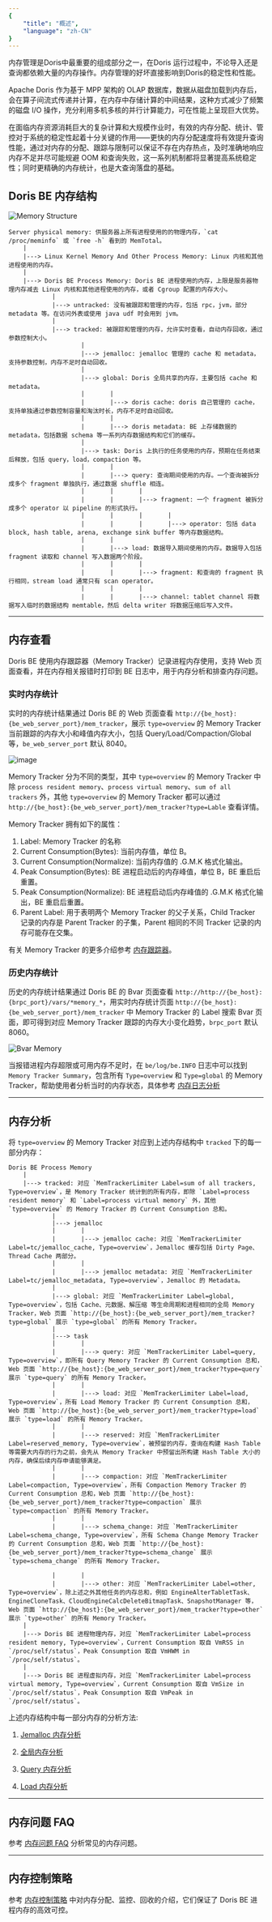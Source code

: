 ```yaml
---
{
    "title": "概述",
    "language": "zh-CN"
}
---
```


<!--
Licensed to the Apache Software Foundation (ASF) under one
or more contributor license agreements.  See the NOTICE file
distributed with this work for additional information
regarding copyright ownership.  The ASF licenses this file
to you under the Apache License, Version 2.0 (the
"License"); you may not use this file except in compliance
with the License.  You may obtain a copy of the License at

  http://www.apache.org/licenses/LICENSE-2.0

Unless required by applicable law or agreed to in writing,
software distributed under the License is distributed on an
"AS IS" BASIS, WITHOUT WARRANTIES OR CONDITIONS OF ANY
KIND, either express or implied.  See the License for the
specific language governing permissions and limitations
under the License.
-->

内存管理是Doris中最重要的组成部分之一，在Doris 运行过程中，不论导入还是查询都依赖大量的内存操作。内存管理的好坏直接影响到Doris的稳定性和性能。

Apache Doris 作为基于 MPP 架构的 OLAP 数据库，数据从磁盘加载到内存后，会在算子间流式传递并计算，在内存中存储计算的中间结果，这种方式减少了频繁的磁盘 I/O 操作，充分利用多机多核的并行计算能力，可在性能上呈现巨大优势。

在面临内存资源消耗巨大的复杂计算和大规模作业时，有效的内存分配、统计、管控对于系统的稳定性起着十分关键的作用——更快的内存分配速度将有效提升查询性能，通过对内存的分配、跟踪与限制可以保证不存在内存热点，及时准确地响应内存不足并尽可能规避 OOM 和查询失败，这一系列机制都将显著提高系统稳定性；同时更精确的内存统计，也是大查询落盘的基础。

## Doris BE 内存结构

![Memory Structure](/images/memory-structure.png)

```
Server physical memory: 供服务器上所有进程使用的的物理内存，`cat /proc/meminfo` 或 `free -h` 看到的 MemTotal。
    |
    |---> Linux Kernel Memory And Other Process Memory: Linux 内核和其他进程使用的内存。
    |
    |---> Doris BE Process Memory: Doris BE 进程使用的内存，上限是服务器物理内存减去 Linux 内核和其他进程使用的内存，或者 Cgroup 配置的内存大小。
            |
            |---> untracked: 没有被跟踪和管理的内存，包括 rpc，jvm，部分 metadata 等。在访问外表或使用 java udf 时会用到 jvm。
            |
            |---> tracked: 被跟踪和管理的内存，允许实时查看，自动内存回收，通过参数控制大小。
                    |
                    |---> jemalloc: jemalloc 管理的 cache 和 metadata，支持参数控制，内存不足时自动回收。
                    |
                    |---> global: Doris 全局共享的内存，主要包括 cache 和 metadata。
                    |       |
                    |       |---> doris cache: doris 自己管理的 cache，支持单独通过参数控制容量和淘汰时长，内存不足时自动回收。
                    |       |
                    |       |---> doris metadata: BE 上存储数据的 metadata，包括数据 schema 等一系列内存数据结构和它们的缓存。
                    |
                    |---> task: Doris 上执行的任务使用的内存，预期在任务结束后释放，包括 query，load，compaction 等。
                    |       |
                    |       |---> query: 查询期间使用的内存。一个查询被拆分成多个 fragment 单独执行，通过数据 shuffle 相连。
                    |       |       |
                    |       |       |---> fragment: 一个 fragment 被拆分成多个 operator 以 pipeline 的形式执行。
                    |       |       |       |
                    |       |       |       |---> operator: 包括 data block, hash table, arena, exchange sink buffer 等内存数据结构。
                    |       |
                    |       |---> load: 数据导入期间使用的内存。数据导入包括 fragment 读取和 channel 写入数据两个阶段。
                    |       |       |
                    |       |       |---> fragment: 和查询的 fragment 执行相同，stream load 通常只有 scan operator。
                    |       |       |
                    |       |       |---> channel: tablet channel 将数据写入临时的数据结构 memtable，然后 delta writer 将数据压缩后写入文件。
```

---

## 内存查看

Doris BE 使用内存跟踪器（Memory Tracker）记录进程内存使用，支持 Web 页面查看，并在内存相关报错时打印到 BE 日志中，用于内存分析和排查内存问题。

### 实时内存统计

实时的内存统计结果通过 Doris BE 的 Web 页面查看 `http://{be_host}:{be_web_server_port}/mem_tracker`，展示 `type=overview` 的 Memory Tracker 当前跟踪的内存大小和峰值内存大小，包括 Query/Load/Compaction/Global 等，`be_web_server_port` 默认 8040。

![image](https://github.com/apache/doris/assets/13197424/f989f4d2-4cc5-4a8e-880e-93ae6073d17d)

Memory Tracker 分为不同的类型，其中 `type=overview` 的 Memory Tracker 中除 `process resident memory`、`process virtual memory`、`sum of all trackers` 外，其他 `type=overview` 的 Memory Tracker 都可以通过 `http://{be_host}:{be_web_server_port}/mem_tracker?type=Lable` 查看详情。

Memory Tracker 拥有如下的属性：

1. Label: Memory Tracker 的名称
2. Current Consumption(Bytes): 当前内存值，单位 B。
3. Current Consumption(Normalize): 当前内存值的 .G.M.K 格式化输出。
4. Peak Consumption(Bytes): BE 进程启动后的内存峰值，单位 B，BE 重启后重置。
5. Peak Consumption(Normalize): BE 进程启动后内存峰值的 .G.M.K 格式化输出，BE 重启后重置。
6. Parent Label: 用于表明两个 Memory Tracker 的父子关系，Child Tracker 记录的内存是 Parent Tracker 的子集，Parent 相同的不同 Tracker 记录的内存可能存在交集。

有关 Memory Tracker 的更多介绍参考 [内存跟踪器](./memory-feature/memory-tracker.md)。

### 历史内存统计

历史的内存统计结果通过 Doris BE 的 Bvar 页面查看 `http://http://{be_host}:{brpc_port}/vars/*memory_*`，用实时内存统计页面 `http://{be_host}:{be_web_server_port}/mem_tracker` 中 Memory Tracker 的 Label 搜索 Bvar 页面，即可得到对应 Memory Tracker 跟踪的内存大小变化趋势，`brpc_port` 默认 8060。

![Bvar Memory](/images/bvar-memory.png)

当报错进程内存超限或可用内存不足时，在 `be/log/be.INFO` 日志中可以找到 `Memory Tracker Summary`，包含所有 `Type=overview` 和 `Type=global` 的 Memory Tracker，帮助使用者分析当时的内存状态，具体参考 [内存日志分析](./memory-analysis/memory-log-analysis.md)

---

## 内存分析

将 `type=overview` 的 Memory Tracker 对应到上述内存结构中 `tracked` 下的每一部分内存：

```
Doris BE Process Memory
    |
    |---> tracked: 对应 `MemTrackerLimiter Label=sum of all trackers, Type=overview`，是 Memory Tracker 统计到的所有内存，即除 `Label=process resident memory` 和 `Label=process virtual memory` 外，其他 `type=overview` 的 Memory Tracker 的 Current Consumption 总和。
            |
            |---> jemalloc
            |       |
            |       |---> jemalloc cache: 对应 `MemTrackerLimiter Label=tc/jemalloc_cache, Type=overview`，Jemalloc 缓存包括 Dirty Page、Thread Cache 两部分。
            |       |
            |       |---> jemalloc metadata: 对应 `MemTrackerLimiter Label=tc/jemalloc_metadata, Type=overview`，Jemalloc 的 Metadata。
            |
            |---> global: 对应 `MemTrackerLimiter Label=global, Type=overview`，包括 Cache、元数据、解压缩 等生命周期和进程相同的全局 Memory Tracker，Web 页面 `http://{be_host}:{be_web_server_port}/mem_tracker?type=global` 展示 `type=global` 的所有 Memory Tracker。
            |
            |---> task
            |       |
            |       |---> query: 对应 `MemTrackerLimiter Label=query, Type=overview`，即所有 Query Memory Tracker 的 Current Consumption 总和，Web 页面 `http://{be_host}:{be_web_server_port}/mem_tracker?type=query` 展示 `type=query` 的所有 Memory Tracker。
            |       |
            |       |---> load: 对应 `MemTrackerLimiter Label=load, Type=overview`，所有 Load Memory Tracker 的 Current Consumption 总和，Web 页面 `http://{be_host}:{be_web_server_port}/mem_tracker?type=load` 展示 `type=load` 的所有 Memory Tracker。
            |       |
            |       |---> reserved: 对应 `MemTrackerLimiter Label=reserved_memory, Type=overview`，被预留的内存，查询在构建 Hash Table 等需要大内存的行为之前，会先从 Memory Tracker 中预留出所构建 Hash Table 大小的内存，确保后续内存申请能够满足。
            |       |
            |       |---> compaction: 对应 `MemTrackerLimiter Label=compaction, Type=overview`，所有 Compaction Memory Tracker 的 Current Consumption 总和，Web 页面 `http://{be_host}:{be_web_server_port}/mem_tracker?type=compaction` 展示 `type=compaction` 的所有 Memory Tracker。
            |       |
            |       |---> schema_change: 对应 `MemTrackerLimiter Label=schema_change, Type=overview`，所有 Schema Change Memory Tracker 的 Current Consumption 总和，Web 页面 `http://{be_host}:{be_web_server_port}/mem_tracker?type=schema_change` 展示 `type=schema_change` 的所有 Memory Tracker。

            |       |
            |       |---> other: 对应 `MemTrackerLimiter Label=other, Type=overview`，除上述之外其他任务的内存总和，例如 EngineAlterTabletTask、EngineCloneTask、CloudEngineCalcDeleteBitmapTask、SnapshotManager 等，Web 页面 `http://{be_host}:{be_web_server_port}/mem_tracker?type=other` 展示 `type=other` 的所有 Memory Tracker。
    |
    |---> Doris BE 进程物理内存，对应 `MemTrackerLimiter Label=process resident memory, Type=overview`，Current Consumption 取自 VmRSS in `/proc/self/status`，Peak Consumption 取自 VmHWM in `/proc/self/status`。
    |
    |---> Doris BE 进程虚拟内存，对应 `MemTrackerLimiter Label=process virtual memory, Type=overview`，Current Consumption 取自 VmSize in `/proc/self/status`，Peak Consumption 取自 VmPeak in `/proc/self/status`。
```

上述内存结构中每一部分内存的分析方法:

1. [Jemalloc 内存分析](./memory-analysis/jemalloc-memory-analysis.md)

2. [全局内存分析](./memory-analysis/global-memory-analysis.md)

3. [Query 内存分析](./memory-analysis/query-memory-analysis.md)

4. [Load 内存分析](./memory-analysis/load-memory-analysis.md)

---

## 内存问题 FAQ

参考 [内存问题 FAQ](./memory-issue-faq.md) 分析常见的内存问题。

---

## 内存控制策略

参考 [内存控制策略](./memory-feature/memory-control-strategy.md) 中对内存分配、监控、回收的介绍，它们保证了 Doris BE 进程内存的高效可控。
